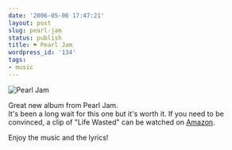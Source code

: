 ```yaml
---
date: '2006-05-06 17:47:21'
layout: post
slug: pearl-jam
status: publish
title: ⚑ Pearl Jam
wordpress_id: '134'
tags:
- music
---
```


![Pearl Jam](http://images.amazon.com/images/P/B000ETQRCM.01._AA240_SCLZZZZZZZ_V53137127_.jpg "Pearl Jam")

Great new album from Pearl Jam.  
It's been a long wait for this one but it's worth it.
If you need to be convinced, a clip of "Life Wasted" can be watched on [Amazon](http://www.amazon.com/gp/product/B000ETQRCM/qid=1146933877/sr=1-1/ref=sr_1_1/103-3269618-8187012?s=music&v;=glance&n;=5174).

Enjoy the music and the lyrics!
